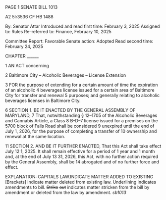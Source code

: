 PAGE 1
SENATE BILL 1013

A2 5lr3536
CF HB 1488

By: Senator Attar
Introduced and read first time: February 3, 2025
Assigned to: Rules
Re–referred to: Finance, February 10, 2025

Committee Report: Favorable
Senate action: Adopted
Read second time: February 24, 2025

CHAPTER ______

1 AN ACT concerning

2 Baltimore City – Alcoholic Beverages – License Extension

3 FOR the purpose of extending for a certain amount of time the expiration of an alcoholic
4 beverages license issued for a certain area of Baltimore City for transfer and renewal
5 purposes; and generally relating to alcoholic beverages licenses in Baltimore City.

6 SECTION 1. BE IT ENACTED BY THE GENERAL ASSEMBLY OF MARYLAND,
7 That, notwithstanding § 12–1705 of the Alcoholic Beverages and Cannabis Article, a Class
8 B–D–7 license issued for a premises on the 5700 block of Falls Road shall be considered
9 unexpired until the end of July 1, 2026, for the purpose of completing a transfer of
10 ownership and renewal at the same location.

11 SECTION 2. AND BE IT FURTHER ENACTED, That this Act shall take effect July
12 1, 2025. It shall remain effective for a period of 1 year and 1 month and, at the end of July
13 31, 2026, this Act, with no further action required by the General Assembly, shall be
14 abrogated and of no further force and effect.

EXPLANATION: CAPITALS LAW.INDICATE MATTER ADDED TO EXISTING
[Brackets] indicate matter deleted from existing law.
Underlining indicates amendments to bill.
~~Strike~~ ~~out~~ indicates matter stricken from the bill by amendment or deleted from the law by
amendment. *sb1013*